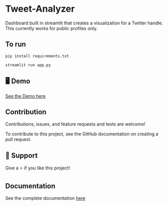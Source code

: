 # Tweet-Analyzer

Dashboard built in streamlit that creates a visualization for a Twitter handle. This currently works for public profiles only.

## To run 

`pip install requirements.txt`

`streamlit run app.py`



## 🖥️ Demo
[See the Demo here](https://share.streamlit.io/soumyas567/tweet-analyzer/main/app.py)


##  Contribution

Contributions, issues, and feature requests and tests are welcome!

To contribute to this project, see the GitHub documentation on creating a pull request.


## 🌟 Support

Give a ⭐ if you like this project!

## Documentation

See the complete documentation [here](https://github.com/soumyasomasundaran/Tweet-Analyzer/wiki/Tweet-Analyzer-Wiki)
